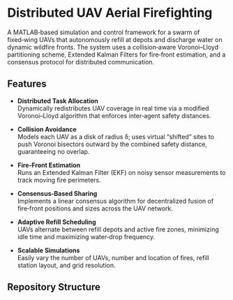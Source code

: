# Distributed UAV Aerial Firefighting

A MATLAB‑based simulation and control framework for a swarm of fixed‑wing UAVs that autonomously refill at depots and discharge water on dynamic wildfire fronts. The system uses a collision‑aware Voronoi–Lloyd partitioning scheme, Extended Kalman Filters for fire‑front estimation, and a consensus protocol for distributed communication.

## Features

- **Distributed Task Allocation**  
  Dynamically redistributes UAV coverage in real time via a modified Voronoi–Lloyd algorithm that enforces inter‑agent safety distances.

- **Collision Avoidance**  
  Models each UAV as a disk of radius δ; uses virtual “shifted” sites to push Voronoi bisectors outward by the combined safety distance, guaranteeing no overlap.

- **Fire‑Front Estimation**  
  Runs an Extended Kalman Filter (EKF) on noisy sensor measurements to track moving fire perimeters.

- **Consensus‑Based Sharing**  
  Implements a linear consensus algorithm for decentralized fusion of fire‑front positions and sizes across the UAV network.

- **Adaptive Refill Scheduling**  
  UAVs alternate between refill depots and active fire zones, minimizing idle time and maximizing water‑drop frequency.

- **Scalable Simulations**  
  Easily vary the number of UAVs, number and location of fires, refill station layout, and grid resolution.

## Repository Structure


